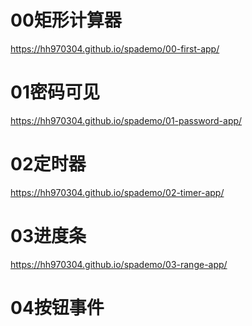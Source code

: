 # 00矩形计算器
https://hh970304.github.io/spademo/00-first-app/
# 01密码可见
https://hh970304.github.io/spademo/01-password-app/
# 02定时器
https://hh970304.github.io/spademo/02-timer-app/
# 03进度条
https://hh970304.github.io/spademo/03-range-app/
# 04按钮事件

